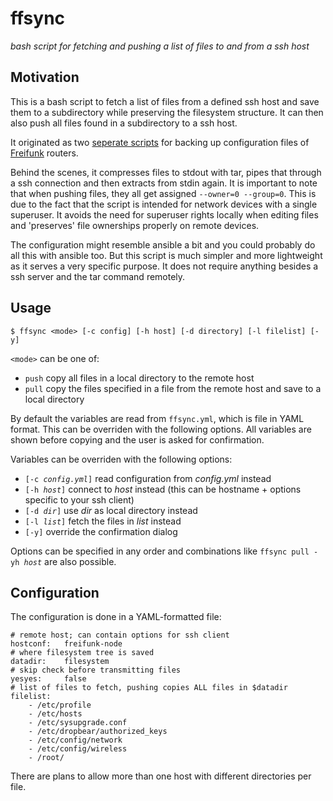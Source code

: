 # ffsync
*bash script for fetching and pushing a list of files to and from a ssh host*

## Motivation

This is a bash script to fetch a list of files from a defined ssh host and save them to a subdirectory while preserving the filesystem structure. It can then also push all files found in a subdirectory to a ssh host.

It originated as two [seperate scripts](https://github.com/ansemjo/ff-zea-oktavio_01_ap_01/commit/e74b6b5517001279da2fde9957bddaf70aa65956) for backing up configuration files of [Freifunk](https://hamburg.freifunk.net/mitmachen) routers.

Behind the scenes, it compresses files to stdout with tar, pipes that through a ssh connection and then extracts from stdin again. It is important to note that when pushing files, they all get assigned `--owner=0 --group=0`. This is due to the fact that the script is intended for network devices with a single superuser. It avoids the need for superuser rights locally when editing files and 'preserves' file ownerships properly on remote devices.

The configuration might resemble ansible a bit and you could probably do all this with ansible too. But this script is much simpler and more lightweight as it serves a very specific purpose. It does not require anything besides a ssh server and the tar command remotely.

## Usage

 `$ ffsync <mode> [-c config] [-h host] [-d directory] [-l filelist] [-y]`

`<mode>` can be one of:
 - `push` copy all files in a local directory to the remote host
 - `pull` copy the files specified in a file from the remote host and save to a local directory

By default the variables are read from `ffsync.yml`, which is file in YAML format. This can be overriden with the following options. All variables are shown before copying and the user is asked for confirmation.

Variables can be overriden with the following options:
 - `[-c `_`config.yml`_`]` read configuration from _config.yml_ instead
 - `[-h `_`host`_`]` connect to _host_ instead (this can be hostname + options specific to your ssh client)
 - `[-d `_`dir`_`]` use _dir_ as local directory instead
 - `[-l `_`list`_`]` fetch the files in _list_ instead
 - `[-y]` override the confirmation dialog
 
Options can be specified in any order and combinations like `ffsync pull -yh `_`host`_ are also possible.

## Configuration

The configuration is done in a YAML-formatted file:

```
# remote host; can contain options for ssh client
hostconf:   freifunk-node
# where filesystem tree is saved
datadir:    filesystem
# skip check before transmitting files
yesyes:     false
# list of files to fetch, pushing copies ALL files in $datadir
filelist:
    - /etc/profile
    - /etc/hosts
    - /etc/sysupgrade.conf
    - /etc/dropbear/authorized_keys
    - /etc/config/network
    - /etc/config/wireless
    - /root/
```

There are plans to allow more than one host with different directories per file.
